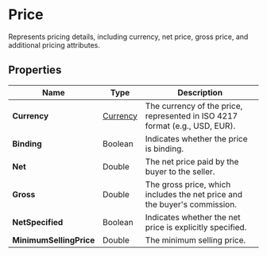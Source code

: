 # Price

Represents pricing details, including currency, net price, gross price, and additional pricing attributes.

## Properties

| Name | Type | Description |
|------|------|-------------|
| **Currency** | [Currency](/docs/apis/for-sellers/connectors-pull-developers-api/API_Reference/currency) | The currency of the price, represented in ISO 4217 format (e.g., USD, EUR). |
| **Binding** | Boolean | Indicates whether the price is binding. |
| **Net** | Double | The net price paid by the buyer to the seller. |
| **Gross** | Double | The gross price, which includes the net price and the buyer's commission. |
| **NetSpecified** | Boolean | Indicates whether the net price is explicitly specified. |
| **MinimumSellingPrice** | Double | The minimum selling price. |
